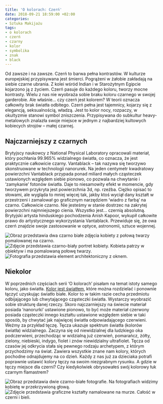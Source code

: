 ```yaml
---
title: 'O kolorach: Czerń'
date: 2018-09-21 18:59:00 +02:00
categories:
- Sztuka Makijażu
tags:
- o kolorach
- czerń
- czarny
- kolor
- symbolika
- znak
- black
---
```


Od zawsze i na zawsze. Czerń to barwa pełna kontrastów. W kulturze europejskiej przypisywana jest śmierci. Pogrążeni w żałobie zakładają na siebie czarne ubrania. Z kolei wśród Indian i w Starożytnym Egipcie kojarzono ją z życiem. Czerń pasuje do każdego koloru, tworzy mocne kontrasty. Wielu z nas nie wyobraża sobie braku koloru czarnego w swojej garderobie. Ale właśnie… czy czerń jest kolorem? W teorii oznacza całkowity brak światła odbitego. Czerń pełna jest tajemnicy, kojarzy się z elegancją, seksualnością, władzą. Jest to kolor nocy, rozpaczy, w okultyzmie stanowi symbol zniszczenia. Przypisywana do subkultur heavy-metalowych znalazła swoje miejsce w jednym z najbardziej kultowych kobiecych strojów – małej czarnej.

## Najczarniejszy z czarnych

Brytyjscy naukowcy z National Physical Laboratory opracowali materiał, który pochłania 99.965% widzialnego światła, co oznacza, że jest praktycznie całkowicie czarny. Vantablack – tak nazywa się tworzywo skonstruowane w technologii nanorurek. Na jeden centymetr kwadratowy powierzchni Vantablack przypada ponad miliard małych cząsteczek ustawionych względem siebie pionowo, co pozwala na chwytanie i ‘zamykanie’ fotonów światła. Daje to niesamowity efekt w momencie, gdy tworzywem przykryta jest powierzchnia 3d, np. rzeźba. Ciężko opisać to słowami, ale wygląda to mniej więcej tak, jakby ktoś wyciął dany kształt w przestrzeni i zamalował go graficznym narzędziem ‘wiadro z farbą’ na czarno. Całkowicie czarno. Nie jesteśmy w stanie dostrzec na zakrytej powierzchni najmniejszego cienia. Wszystko jest… czernią absolutną. Brytyjski artysta hinduskiego pochodzenia Anish Kapoor, wykupił całkowite prawo do artystycznego wykorzystania Vantablack. Przewiduje się, że owa czerń znajdzie swoje zastosowanie w optyce, astronomii, sztuce wojennej.

![Obraz przedstawia dwa czarno białe zdjęcia kobiety z połową twarzy pomalowanej na czarno.](https://assets2.ello.co/uploads/asset/attachment/8257250/ello-optimized-2523e86b.jpg)
![Zdjęcie przedstawia czarno-biały portret kobiety. Kobieta patrzy w obiektyw i ma pomalowaną połowę twarzy.](https://assets1.ello.co/uploads/asset/attachment/8257235/ello-optimized-94dc13cc.jpg)
![Fotografia przedstawia element architektoniczny z oknem.](https://assets1.ello.co/uploads/asset/attachment/8257239/ello-optimized-090708b3.jpg)

## Niekolor

W poprzednich częściach serii ‘O kolorach’ pisałam na temat istoty samego koloru, jako światła. [Kolor jest światłem](http://sztukauniwersalna.pl/2018-02-21-o-kolorach-biel-cz-dot-1), które można rozdzielać i ponownie łączyć uzyskując światło białe. Kolor to w takim razie cecha przedmiotu odbijającego lub chwytającego cząsteczki światła. Wystarczy wyobrazić sobie strukturę danej rzeczy. Skoro najczarniejszy na świecie materiał posiada ‘nanorurki’ ustawione pionowo, to być może materiał czerwony posiada cząsteczki innego kształtu ustawione względem siebie w taki sposób, by chwytać jak najwięcej światła odpowiadającego czerwieni. Weźmy za przykład tęczę. Tęcza ukazuje spektrum światła (kolorów światła) widzialnego. Zaczyna się od niewidzialnej dla ludzkiego oka podczerwieni, przechodząc w widzialną już czerwień, pomarańcz, żółty, zielony, niebieski, indygo, fiolet i znów niewidzialny ultrafiolet. Tęcza od czasów jej odkrycia stała się pewnego rodzaju archetypem, z którym przychodzimy na świat. Zawiera wszystkie znane nam kolory, których pochodne odnajdujemy na co dzień. Każdy z nas już za dzieciaka potrafi poprawnie ustawić kolory tęczy na swoim niezgrabnym rysunku. A gdzie w tęczy miejsce dla czerni? Czy kiedykolwiek obrysowałeś swój kolorowy łuk czarnym flamastrem? 

![Obraz przedstawia dwie czarno-białe fotografie. Na fotografiach widzimy kobietę w przekrzywioną głową.](https://assets1.ello.co/uploads/asset/attachment/8257241/ello-optimized-15ab66b3.jpg)
![Zdjęcie przedstawia graficzne kształty namalowane na murze. Całość w czerni i bieli.](https://assets0.ello.co/uploads/asset/attachment/8257243/ello-optimized-6234a9f2.jpg)